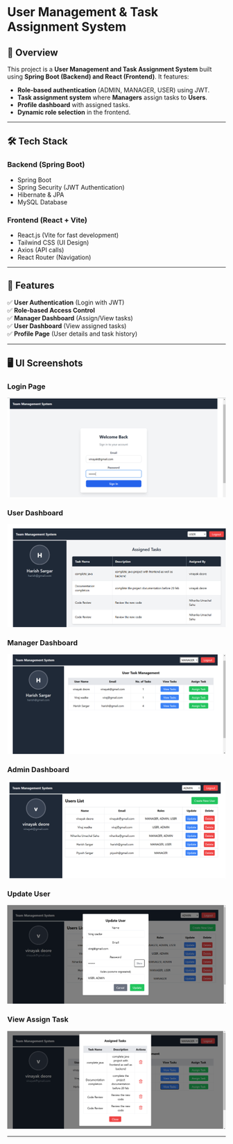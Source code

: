 # **User Management & Task Assignment System**  

## 🚀 **Overview**  
This project is a **User Management and Task Assignment System** built using **Spring Boot (Backend) and React (Frontend)**. It features:  
- **Role-based authentication** (ADMIN, MANAGER, USER) using JWT.  
- **Task assignment system** where **Managers** assign tasks to **Users**.  
- **Profile dashboard** with assigned tasks.  
- **Dynamic role selection** in the frontend.  

---

## 🛠 **Tech Stack**  
### **Backend (Spring Boot)**
- Spring Boot  
- Spring Security (JWT Authentication)  
- Hibernate & JPA  
- MySQL Database  

### **Frontend (React + Vite)**
- React.js (Vite for fast development)  
- Tailwind CSS (UI Design)  
- Axios (API calls)  
- React Router (Navigation)  

---

## 🎯 **Features**  
✅ **User Authentication** (Login with JWT)  
✅ **Role-based Access Control**  
✅ **Manager Dashboard** (Assign/View tasks)  
✅ **User Dashboard** (View assigned tasks)  
✅ **Profile Page** (User details and task history)  

---

## 🖥️ **UI Screenshots**  

### **Login Page**  
![Login Page](/screenshorts/login.png)  

### **User Dashboard**  
![User Dashboard](/screenshorts/userDashboard.png)  

### **Manager Dashboard**  
![Manager Dashboard](/screenshorts/managerDashboard.png)  


### **Admin Dashboard**  
![Admin Dashboard](/screenshorts/adminDashboard.png)  

### **Update User**  
![Update User](/screenshorts/updateUser.png)  

### **View Assign Task**  
![View Assign Task](/screenshorts/viewAssignTasks.png)  

---
